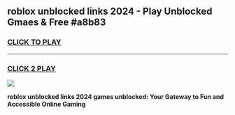 
## roblox unblocked links 2024 - Play Unblocked Gmaes & Free #a8b83
<h3>
<a href="https://news.freeplayer.one?title=roblox_unblocked_links_2024&ref=26F">CLICK TO PLAY</a></h3>
<hr>

<h3>
<a href="https://news.freeplayer.one?title=roblox_unblocked_links_2024&ref=26F">CLICK 2 PLAY</a>
  
</h3>

<a href="https://news.freeplayer.one?title=roblox_unblocked_links_2024&ref=26F/"><img src="https://clearcache.store/games.png"></a>


**roblox unblocked links 2024 games unblocked: Your Gateway to Fun and Accessible Online Gaming**
